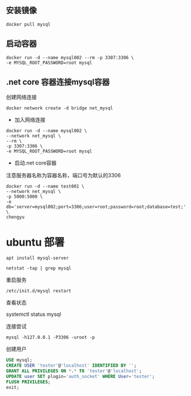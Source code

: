 ## 安装镜像

```
docker pull mysql
```

## 启动容器


```
docker run -d --name mysql002 --rm -p 3307:3306 \
-e MYSQL_ROOT_PASSWORD=root mysql

```

## .net core 容器连接mysql容器

创建网络连接

```
docker network create -d bridge net_mysql
```

* 加入网络连接

```
docker run -d --name mysql002 \
--network net_mysql \
--rm \
-p 3307:3306 \
-e MYSQL_ROOT_PASSWORD=root mysql
```

* 启动.net core容器

注意服务器名称为容器名称，端口号为默认的3306

```
docker run -d --name test001 \
--network net_mysql \
-p 5000:5000 \
-e db='server=mysql002;port=3306;user=root;password=root;database=test;' \
chengyu
```

# ubuntu 部署

```
apt install mysql-server

netstat -tap | grep mysql

```
重启服务
```
/etc/init.d/mysql restart
```

查看状态

systemctl status mysql


连接尝试

```
mysql -h127.0.0.1 -P3306 -uroot -p
```

创建用户

```sql
USE mysql;
CREATE USER 'tester'@'localhost' IDENTIFIED BY '';
GRANT ALL PRIVILEGES ON *.* TO 'tester'@'localhost';
UPDATE user SET plugin='auth_socket' WHERE User='tester';
FLUSH PRIVILEGES;
exit;
```